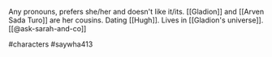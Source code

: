 Any pronouns, prefers she/her and doesn't like it/its. [[Gladion]] and [[Arven Sada Turo]] are her cousins. Dating [[Hugh]]. Lives in [[Gladion's universe]]. [[@ask-sarah-and-co]]

#characters #saywha413 